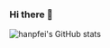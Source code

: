 ### Hi there 👋

![hanpfei's GitHub stats](https://github-readme-stats.vercel.app/api?username=hanpfei&count_private=true&hide_title=true&show_icons=true)

<!--
**hanpfei/hanpfei** is a ✨ _special_ ✨ repository because its `README.md` (this file) appears on your GitHub profile.

Here are some ideas to get you started:

- 🔭 I’m currently working on ...
- 🌱 I’m currently learning ...
- 👯 I’m looking to collaborate on ...
- 🤔 I’m looking for help with ...
- 💬 Ask me about ...
- 📫 How to reach me: ...
- 😄 Pronouns: ...
- ⚡ Fun fact: ...
-->
